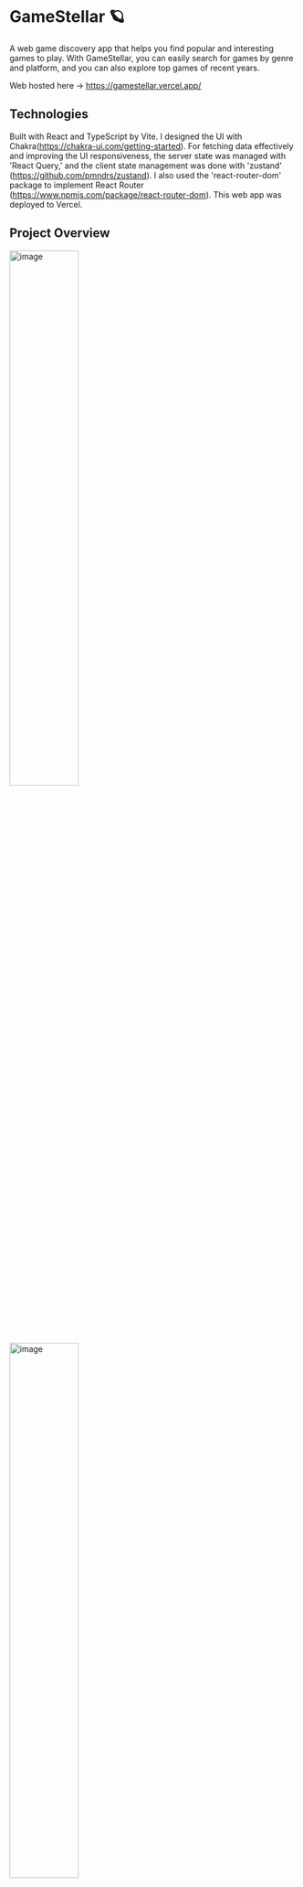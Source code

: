 # GameStellar  🪐
A web game discovery app that helps you find popular and interesting games to play. With GameStellar, you can easily search for games by genre and platform, and you can also explore top games of recent years. 

Web hosted here -> https://gamestellar.vercel.app/

## Technologies
Built with React and TypeScript by Vite. I designed the UI with Chakra(https://chakra-ui.com/getting-started). For fetching data effectively and improving the UI responsiveness, the server state was managed with 'React Query,' and the client state management was done with 'zustand' (https://github.com/pmndrs/zustand). I also used the 'react-router-dom' package to implement React Router (https://www.npmjs.com/package/react-router-dom). This web app was deployed to Vercel.

## Project Overview
<div>
<img width="1457" alt="image" src="https://github.com/nevaehxinyue/gamestellar/assets/151484982/f534bdf6-c6a5-4992-8420-ed8c5bd70105" style="width: 49%; margin-right: 2%;">
<img  width="1475" alt="image" src="https://github.com/nevaehxinyue/gamestellar/assets/151484982/0bc8c160-8a09-4ba2-8d38-3340cd15f23a" style="width: 49%;" >
</div>
<br>

<div>
<img width="1465" alt="image" src="https://github.com/nevaehxinyue/gamestellar/assets/151484982/9a575fbe-8645-4956-8a49-6313b3a19466" style="width: 49%; margin-right: 2%;">
<img width="1490" alt="image" src="https://github.com/nevaehxinyue/gamestellar/assets/151484982/210019dc-4ef0-48df-8e9f-7ab7bed7c1ad" style="width: 49%;" >
</div>
<br>
      
Hope you like it ~










